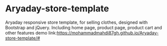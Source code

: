# Aryaday-store-template
Aryaday responsive store template, for selling clothes, designed with Bootstrap and jQuery. Including home page, product page, product cart and other features
demo link:https://mohammadmahdi87gh.github.io/Aryaday-store-template/#
